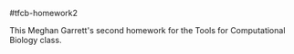 #tfcb-homework2

This Meghan Garrett's second homework for the Tools for Computational Biology class. 